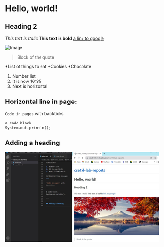 # Hello, world!
## Heading 2
*This text is Italic*
**This text is bold**
[a link to google](https://www.google.com)

![Image](https://helpx.adobe.com/content/dam/help/en/photoshop/using/convert-color-image-black-white/jcr_content/main-pars/before_and_after/image-before/Landscape-Color.jpg)

> Block of the quote

*List of things to eat
*Cookies
*Chocolate

1. Number list
2. It is now 16:35
3. Next is horizontal

Horizontal line in page:
---

`Code in pages` with 
backticks

```
# code block
System.out.println();

```

## Adding a heading
![New Image](Screenshot.jpg)
